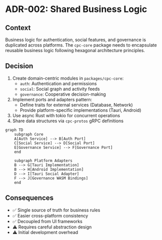 # ADR-002: Shared Business Logic

## Context
Business logic for authentication, social features, and governance is duplicated across platforms. The `cpc-core` package needs to encapsulate reusable business logic following hexagonal architecture principles.

## Decision
1. Create domain-centric modules in `packages/cpc-core`:
   - `auth`: Authentication and permissions
   - `social`: Social graph and activity feeds
   - `governance`: Cooperative decision-making
2. Implement ports and adapters pattern:
   - Define traits for external services (Database, Network)
   - Provide platform-specific implementations (Tauri, Android)
3. Use async Rust with tokio for concurrent operations
4. Share data structures via `cpc-protos` gRPC definitions

```mermaid
graph TD
    subgraph Core
    A[Auth Service] --> B[Auth Port]
    C[Social Service] --> D[Social Port]
    E[Governance Service] --> F[Governance Port]
    end
    
    subgraph Platform Adapters
    B --> G[Tauri Implementation]
    B --> H[Android Implementation]
    D --> I[Tauri Social Adapter]
    F --> J[Governance WASM Bindings]
    end
```

## Consequences
- ✅ Single source of truth for business rules
- ✅ Easier cross-platform consistency
- ✅ Decoupled from UI frameworks
- ⚠️ Requires careful abstraction design
- ⚠️ Initial development overhead